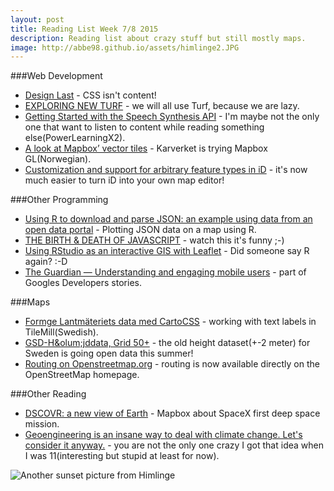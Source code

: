 ```yaml
---
layout: post
title: Reading List Week 7/8 2015
description: Reading list about crazy stuff but still mostly maps.
image: http://abbe98.github.io/assets/himlinge2.JPG
---
```


###Web Development

 - [Design Last](http://www.smashingmagazine.com/2015/02/20/design-last/) - CSS isn't content!
 - [EXPLORING NEW TURF](http://odoe.net/blog/exploring-new-turf/) - we will all use Turf, because we are lazy.
 - [Getting Started with the Speech Synthesis API](http://blog.teamtreehouse.com/getting-started-speech-synthesis-api) - I'm maybe not the only one that want to listen to content while reading something else(PowerLearningX2).
 - [A look at Mapbox’ vector tiles](http://labs.kartverket.no/mapbox-gl-vektorfliser/) - Karverket is trying Mapbox GL(Norwegian).
 - [Customization and support for arbitrary feature types in iD](https://www.mapbox.com/blog/customizing-id/) - it's now much easier to turn iD into your own map editor!


###Other Programming

- [Using R to download and parse JSON: an example using data from an open data portal](http://zevross.com/blog/2015/02/12/using-r-to-download-and-parse-json-an-example-using-data-from-an-open-data-portal/) - Plotting JSON data on a map using R.
- [THE BIRTH & DEATH OF JAVASCRIPT](https://www.destroyallsoftware.com/talks/the-birth-and-death-of-javascript) - watch this it's funny ;-)
- [Using RStudio as an interactive GIS with Leaflet](http://rpubs.com/walkerke/rstudio_gis) - Did someone say R again? :-D
- [The Guardian — Understanding and engaging mobile users](http://android-developers.blogspot.se/2015/02/the-guardian-understanding-and-engaging.html) - part of Googles Developers stories.

###Maps

 - [Formge Lantm&auml;teriets data med CartoCSS](http://hkartor.se/2014/formge-lantmateriets-data-med-cartocss/) - working with text labels in TileMill(Swedish).
 - [GSD-H&olum;jddata, Grid 50+](http://www.lantmateriet.se/en/Maps-and-geographic-information/Elevation-data-/GSD-Hojddata-grid-50-/) - the old height dataset(+-2 meter) for Sweden is going open data this summer!
 - [Routing on Openstreetmap.org](https://blog.openstreetmap.org/2015/02/16/routing-on-openstreetmap-org/) - routing is now available directly on the OpenStreetMap homepage.

###Other Reading

 - [DSCOVR: a new view of Earth](https://www.mapbox.com/blog/dscovr/) - Mapbox about SpaceX first deep space mission.
 - [Geoengineering is an insane way to deal with climate change. Let's consider it anyway.](http://www.vox.com/2015/2/12/8020533/geoengineering-climate-change) - you are not the only one crazy I got that idea when I was 11(interesting but stupid at least for now).

![Another sunset picture from Himlinge](http://abbe98.github.io/assets/himlinge2.JPG)